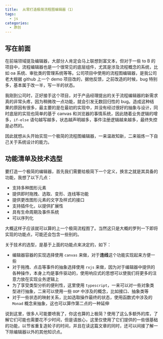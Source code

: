```yaml
---
title:  从零打造极简流程图编辑器（1）
tags:
  - js
categories:   
  - 原创
---
```

## 写在前面
在前端领域提及编辑器，大部分人肯定会马上联想到富文本，但对于一些 to B 的项目中，流程编辑器也是一个很常见的底层组件，尤其是涉及流程概念的系统，比如 oa 系统、审批类的管理系统等等。公司项目中使用的流程图编辑器，是我公司老大根据 github 上一个 demo 项目改的，据他反馈，之前改造的时候，bug 特别多，基本属于改一半，写一半的状态。

我刚到公司时，正好接手这个项目，对于产品经理提出的关于流程编辑器的新需求真的非常头疼，因为稍微改一点功能，就会引发无数回归性的 bug。造成这种结果的原因有很多，最主要的是在最初的实现中，并没有经过很好的抽象与设计，同时底层的实现也简单的基于 canvas 和浏览器的事情系统，因此随着业务逻辑的增多，`if-else` 语句越写越多，状态越声明越多，事件注册逻辑越来越多，最终失控是必然的。

因此就想从头开始实现一个极简的流程图编辑器，一来温故知新，二来锻炼一下自己关于系统设计的能力。

## 功能清单及技术选型
要打造一个极简的编辑器，首先我们需要给极简下一个定义，换言之就是其具备的功能，我想了以下几点：
* 支持多种图形元素
* 提供即时拖拽、选取、变形、连线等功能
* 提供更改图形元素的文字及样式的接口
* 支持插件化，以提供扩展性
* 具有生命周期及事件系统
* 可以序列化

大概这样子应该就可以算的上一个极简流程图了。当然这只是大概的罗列一下即将实现的功能点，可能还会包含一些别的。

关于技术的选型，是基于上面的功能点来决定的，如下：
* 编辑器容器的实现选择使用 `canvas` 来做，对于**连线**这个功能实现起来方便一些
* 对于拖拽、点击等事件的抽象选择使用 `rxjs` 来做，因为对于编辑器中提供的各种操作，本身上均是事件驱动的，使用响应式的思想可以使我们将更多的注意力放在实现业务逻辑上
* 为了享受类型分析的便利性，这里使用 `typescript`，一来可以对一些对象类型进行抽象，二来可以使用一些 `OOP` 中涉及的概念，比如接口、抽象类等
* 对于一些状态的映射关系，比如选取操作最终的状态，使用函数式中涉及的 `Monad` 概念来抽象，这也可以算作第二点的一种延伸

说到这里，很多人可能要喷我了，你这也算的上极简？使用了这么多额外的库，了解它们可能也需要花不少时间，但是请放心，这里仅使用了它们提供的一些很基础的功能，以节省重复造轮子的时间，并且在读这篇文章的同时，还可以间接了解一下除编辑器以外的其他知识点。

## 
